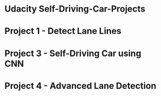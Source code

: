 # Udacity Self-Driving-Car-Projects

# Project 1 - Detect Lane Lines

# Project 3 - Self-Driving Car using CNN

# Project 4 - Advanced Lane Detection
